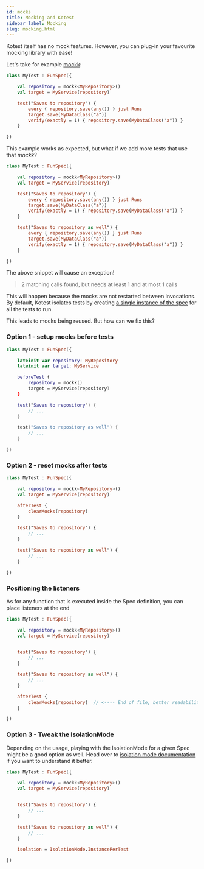 ```yaml
---
id: mocks
title: Mocking and Kotest
sidebar_label: Mocking
slug: mocking.html
---
```




Kotest itself has no mock features. However, you can plug-in your favourite mocking library with ease!

Let's take for example [mockk](https://mockk.io):

```kotlin
class MyTest : FunSpec({

    val repository = mockk<MyRepository>()
    val target = MyService(repository)

    test("Saves to repository") {
        every { repository.save(any()) } just Runs
        target.save(MyDataClass("a"))
        verify(exactly = 1) { repository.save(MyDataClass("a")) }
    }

})
```

This example works as expected, but what if we add more tests that use that _mockk_?

```kotlin
class MyTest : FunSpec({

    val repository = mockk<MyRepository>()
    val target = MyService(repository)

    test("Saves to repository") {
        every { repository.save(any()) } just Runs
        target.save(MyDataClass("a"))
        verify(exactly = 1) { repository.save(MyDataClass("a")) }
    }

    test("Saves to repository as well") {
        every { repository.save(any()) } just Runs
        target.save(MyDataClass("a"))
        verify(exactly = 1) { repository.save(MyDataClass("a")) }
    }

})
```

The above snippet will cause an exception!
>2 matching calls found, but needs at least 1 and at most 1 calls

This will happen because the mocks are not restarted between invocations. By default, Kotest isolates tests by creating
[a single instance of the spec](../isolation_mode.md) for all the tests to run.

This leads to mocks being reused. But how can we fix this?

### Option 1 - setup mocks before tests

```kotlin
class MyTest : FunSpec({

    lateinit var repository: MyRepository
    lateinit var target: MyService

    beforeTest {
        repository = mockk()
        target = MyService(repository)
    }

    test("Saves to repository") {
        // ...
    }

    test("Saves to repository as well") {
        // ...
    }

})
```

### Option 2 - reset mocks after tests
```kotlin
class MyTest : FunSpec({

    val repository = mockk<MyRepository>()
    val target = MyService(repository)

    afterTest {
        clearMocks(repository)
    }

    test("Saves to repository") {
        // ...
    }

    test("Saves to repository as well") {
        // ...
    }

})
```

### Positioning the listeners

As for any function that is executed inside the Spec definition, you can place listeners at the end

```kotlin
class MyTest : FunSpec({

    val repository = mockk<MyRepository>()
    val target = MyService(repository)


    test("Saves to repository") {
        // ...
    }

    test("Saves to repository as well") {
        // ...
    }

    afterTest {
        clearMocks(repository)  // <---- End of file, better readability
    }

})
```

### Option 3 - Tweak the IsolationMode

Depending on the usage, playing with the IsolationMode for a given Spec might be a good option as well.
Head over to [isolation mode documentation](../isolation_mode.md) if you want to understand it better.

```kotlin
class MyTest : FunSpec({

    val repository = mockk<MyRepository>()
    val target = MyService(repository)


    test("Saves to repository") {
        // ...
    }

    test("Saves to repository as well") {
        // ...
    }

    isolation = IsolationMode.InstancePerTest

})
```
